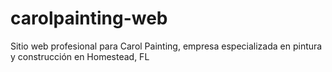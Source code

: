 # carolpainting-web
Sitio web profesional para Carol Painting, empresa especializada en pintura y construcción en Homestead, FL
